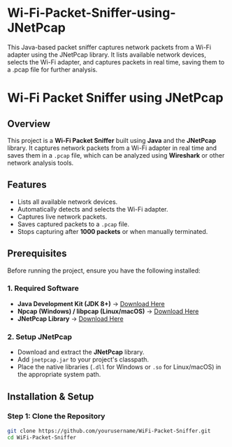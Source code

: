 # Wi-Fi-Packet-Sniffer-using-JNetPcap
This Java-based packet sniffer captures network packets from a Wi-Fi adapter using the JNetPcap library. It lists available network devices, selects the Wi-Fi adapter, and captures packets in real time, saving them to a .pcap file for further analysis.

# Wi-Fi Packet Sniffer using JNetPcap

## Overview
This project is a **Wi-Fi Packet Sniffer** built using **Java** and the **JNetPcap** library. It captures network packets from a Wi-Fi adapter in real time and saves them in a `.pcap` file, which can be analyzed using **Wireshark** or other network analysis tools.

## Features
- Lists all available network devices.
- Automatically detects and selects the Wi-Fi adapter.
- Captures live network packets.
- Saves captured packets to a `.pcap` file.
- Stops capturing after **1000 packets** or when manually terminated.

## Prerequisites
Before running the project, ensure you have the following installed:

### **1. Required Software**
- **Java Development Kit (JDK 8+)** → [Download Here](https://www.oracle.com/java/technologies/javase-downloads.html)
- **Npcap (Windows) / libpcap (Linux/macOS)** → [Download Here](https://npcap.com/)
- **JNetPcap Library** → [Download Here](https://sourceforge.net/projects/jnetpcap/)

### **2. Setup JNetPcap**
- Download and extract the **JNetPcap** library.
- Add `jnetpcap.jar` to your project's classpath.
- Place the native libraries (`.dll` for Windows or `.so` for Linux/macOS) in the appropriate system path.

## Installation & Setup

### **Step 1: Clone the Repository**
```bash
git clone https://github.com/yourusername/WiFi-Packet-Sniffer.git
cd WiFi-Packet-Sniffer

